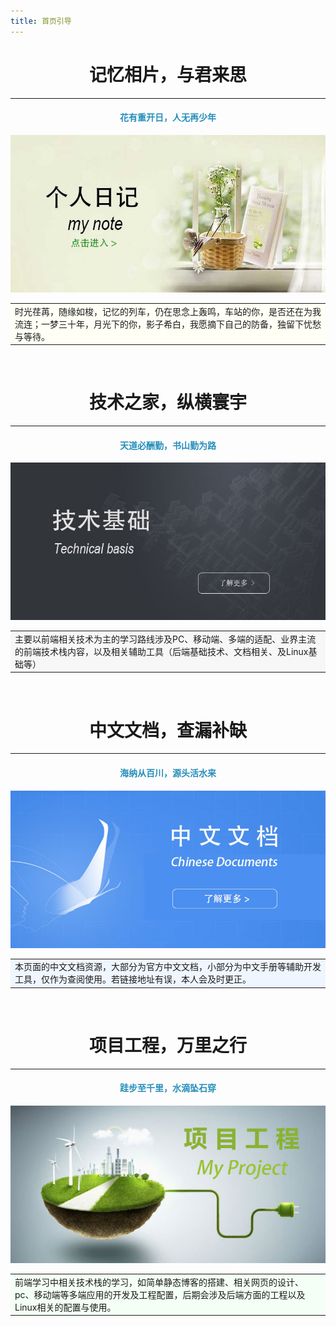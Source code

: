 ```yaml
---
title: 首页引导
---
```


# <center>记忆相片，与君来思</center>
***

<center>
<font color ="#268EBA">
<h4 >花有重开日，人无再少年</h4>
</font>
</center>



[![note](../.vuepress/public/note.jpg)](../Note/README.md) 
<br>

<center><table ><tr><td bgcolor="FFFFF5">时光荏苒，随缘如梭，记忆的列车，仍在思念上轰鸣，车站的你，是否还在为我流连；一梦三十年，月光下的你，影子希白，我愿摘下自己的防备，独留下忧愁与等待。</td></tr></table></center>

<br>


# <center>技术之家，纵横寰宇</center>
***
<center>
<font color ="#268EBA">
<h4 >天道必酬勤，书山勤为路</h4>
</font>
</center>


[![technology](../.vuepress/public/tec.jpg)](../Technology/README.md) 
<br>

<center><table ><tr><td bgcolor="#f7f7f7">主要以前端相关技术为主的学习路线涉及PC、移动端、多端的适配、业界主流的前端技术栈内容，以及相关辅助工具（后端基础技术、文档相关、及Linux基础等）</td></tr></table></center>

<br>



# <center>中文文档，查漏补缺</center>

***

<center>
<font color ="#268EBA">
<h4 >海纳从百川，源头活水来</h4>
</font>
</center>



[![technology](../.vuepress/public/cndoc.jpg)](../Doc/README.md) 
<br>

<center><table ><tr><td bgcolor="#eff6ff">本页面的中文文档资源，大部分为官方中文文档，小部分为中文手册等辅助开发工具，仅作为查阅使用。若链接地址有误，本人会及时更正。</td></tr></table></center>

<br>

# <center>项目工程，万里之行</center>

***

<center>
<font color ="#268EBA">
<h4 >跬步至千里，水滴坠石穿</h4>
</font>
</center>



[![technology](../.vuepress/public/project.jpg)](../Project/README.md) 
<br>

<center><table ><tr><td bgcolor="#f4fff5">前端学习中相关技术栈的学习，如简单静态博客的搭建、相关网页的设计、pc、移动端等多端应用的开发及工程配置，后期会涉及后端方面的工程以及Linux相关的配置与使用。</td></tr></table></center>

<br>

